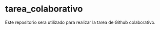 # tarea_colaborativo
Este repositorio sera utilizado para realizar la tarea de Github colaborativo.
